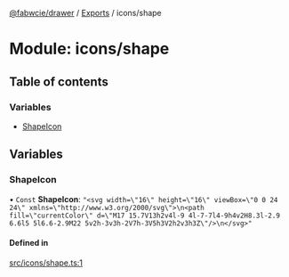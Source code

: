 [@fabwcie/drawer](../README.md) / [Exports](../modules.md) / icons/shape

# Module: icons/shape

## Table of contents

### Variables

- [ShapeIcon](icons_shape.md#shapeicon)

## Variables

### ShapeIcon

• `Const` **ShapeIcon**: ``"<svg width=\"16\" height=\"16\" viewBox=\"0 0 24 24\" xmlns=\"http://www.w3.org/2000/svg\">\n<path fill=\"currentColor\" d=\"M17 15.7V13h2v4l-9 4l-7-7l4-9h4v2H8.3l-2.9 6.6l5 5l6.6-2.9M22 5v2h-3v3h-2V7h-3V5h3V2h2v3h3Z\"/>\n</svg>"``

#### Defined in

[src/icons/shape.ts:1](https://github.com/fabwcie/drawer/blob/e245821/src/icons/shape.ts#L1)

